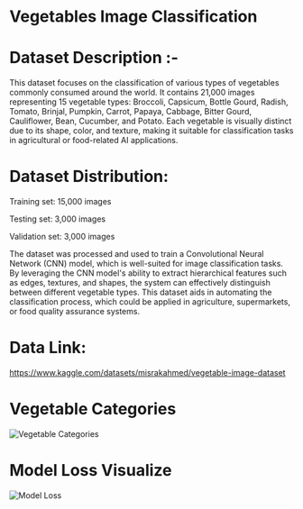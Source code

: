 # Vegetables Image Classification
# Dataset Description :-
This dataset focuses on the classification of various types of vegetables commonly consumed around the world. It contains 21,000 images representing 15 vegetable types: Broccoli, Capsicum, Bottle Gourd, Radish, Tomato, Brinjal, Pumpkin, Carrot, Papaya, Cabbage, Bitter Gourd, Cauliflower, Bean, Cucumber, and Potato. Each vegetable is visually distinct due to its shape, color, and texture, making it suitable for classification tasks in agricultural or food-related AI applications.

# Dataset Distribution:
Training set: 15,000 images

Testing set: 3,000 images

Validation set: 3,000 images

The dataset was processed and used to train a Convolutional Neural Network (CNN) model, which is well-suited for image classification tasks. By leveraging the CNN model's ability to extract hierarchical features such as edges, textures, and shapes, the system can effectively distinguish between different vegetable types. This dataset aids in automating the classification process, which could be applied in agriculture, supermarkets, or food quality assurance systems.

# Data Link:
https://www.kaggle.com/datasets/misrakahmed/vegetable-image-dataset
# Vegetable Categories
![Vegetable Categories](https://drive.google.com/uc?export=view&id=15qvjl92lzerWpOx03wD7xgoNiDem5TS2)
# Model Loss Visualize
![Model Loss](https://drive.google.com/uc?export=view&id=1j4Bo6riHKQwR4RZS0qrMfCh180c6KiEZ)
